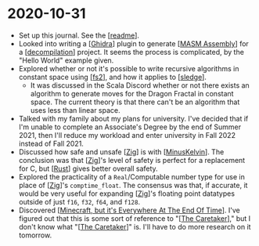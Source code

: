 # 2020-10-31

- Set up this journal. See the [[readme]].
- Looked into writing a [[Ghidra]] plugin to generate [[MASM Assembly]] for a
  [[decompilation]] project. It seems the process is complicated, by the "Hello
  World" example given.
- Explored whether or not it's possible to write recursive algorithms in
  constant space using [[fs2]], and how it applies to [[sledge]].
  - It was discussed in the Scala Discord whether or not there exists an
    algorithm to generate moves for the Dragon Fractal in constant space. The
    current theory is that there can't be an algorithm that uses less than
    linear space.
- Talked with my family about my plans for university. I've decided that if I'm
  unable to complete an Associate's Degree by the end of Summer 2021, then I'll
  reduce my workload and enter university in Fall 2022 instead of Fall 2021.
- Discussed how safe and unsafe [[Zig]] is with [[MinusKelvin]]. The conclusion
  was that [[Zig]]'s level of safety is perfect for a replacement for C, but
  [[Rust]] gives better overall safety.
- Explored the practicality of a `Real`/Computable number type for use in place
  of [[Zig]]'s `comptime_float`. The consensus was that, if accurate, it would
  be very useful for expanding [[Zig]]'s floating point datatypes outside of
  just `f16`, `f32`, `f64`, and `f128`.
- Discovered [[Minecraft, but it's Everywhere At The End Of Time]]. I've
  figured out that this is some sort of reference to "[[The Caretaker]]," but I
  don't know what "[[The Caretaker]]" is. I'll have to do more research on it
  tomorrow.

[//begin]: # "Autogenerated link references for markdown compatibility"
[readme]: ..\README "Aly's digital garden"
[Ghidra]: ..\ghidra "Ghidra"
[MASM Assembly]: ..\masm-assembly "MASM Assembly"
[decompilation]: ..\decompilation "Decompilation"
[fs2]: ..\fs2 "fs2"
[sledge]: ..\sledge "sledge"
[Zig]: ..\zig "Zig"
[MinusKelvin]: ..\minuskelvin "MinusKelvin"
[Rust]: ..\rust "Rust"
[Minecraft, but it's Everywhere At The End Of Time]: ..\minecraft-but-its-everywhere-at-the-end-of-time "Minecraft, but it's Everywhere At The End Of Time"
[The Caretaker]: ..\the-caretaker "The Caretaker"
[//end]: # "Autogenerated link references"
